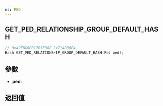 ```yaml
---
ns: PED
---
```

## GET_PED_RELATIONSHIP_GROUP_DEFAULT_HASH

```c
// 0x42FDD0F017B1E38E 0x714BD6E4
Hash GET_PED_RELATIONSHIP_GROUP_DEFAULT_HASH(Ped ped);
```


## 參數
* **ped**: 

## 返回值
